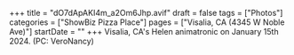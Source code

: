 +++
title = "dO7dApAKI4m_a2Om6Jhp.avif"
draft = false
tags = ["Photos"]
categories = ["ShowBiz Pizza Place"]
pages = ["Visalia, CA (4345 W Noble Ave)"]
startDate = ""
+++
Visalia, CA's Helen animatronic on January 15th 2024. (PC: VeroNancy)
